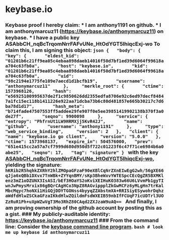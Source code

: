 # keybase.io
### Keybase proof  I hereby claim:    * I am anthony1191 on github.   * I am anthonymarcuz11 (https://keybase.io/anthonymarcuz11) on keybase.   * I have a public key ASAbbCH_nqBcTrqomNrrFAFvUNe_HtOdYGT5lhiqcExj-wo  To claim this, I am signing this object:  ```json {   "body": {     "key": {       "eldest_kid": "01201b6c21ff9ea05c4ebaa898daeb14016f50d7bf1ed39d6064f99618aa704c63fb0a",       "host": "keybase.io",       "kid": "01201b6c21ff9ea05c4ebaa898daeb14016f50d7bf1ed39d6064f99618aa704c63fb0a",       "uid": "98c2194e1775fe109e7aecd1d1bcfb19",       "username": "anthonymarcuz11"     },     "merkle_root": {       "ctime": 1573968126,       "hash": "e56925100995637de2f1c9850626dd2355edfa8706e92c6ed97decf84847a1fc15ec118b1411226e922aa71dcba73b6c80d481857e665b30217c7d6ba78d1d17",       "hash_meta": "b714fade47507553ff5addee29fe907f0e5ee39851419902138b370f3a0de27f",       "seqno": 9900098     },     "service": {       "entropy": "PhfrnUt1LW9HRMXjj5KvR42J",       "name": "github",       "username": "anthony1191"     },     "type": "web_service_binding",     "version": 2   },   "client": {     "name": "keybase.io go client",     "version": "5.0.0"   },   "ctime": 1573968137,   "expire_in": 504576000,   "prev": "651e415cc2a57a7cf7999d680d950d5f722c01223f6c47f71ce6984b6a0abe25",   "seqno": 17,   "tag": "signature" } ```  with the key [ASAbbCH_nqBcTrqomNrrFAFvUNe_HtOdYGT5lhiqcExj-wo](https://keybase.io/anthonymarcuz11), yielding the signature:  ``` hKRib2R5hqhkZXRhY2hlZMOpaGFzaF90eXBlCqNrZXnEIwEgG2wh/56gXE66qJja6xQBb1DXvx7TnWBk+ZYYqnBMY/sKp3BheWxvYWTESpcCEcQgZR5BXMKlenz3mZ1oDZUNX3IsASI/bEf3HOaYS2oKviXEIHuKO383w66U6LVvmPb1gyTIwnJwPmysMrxix86gBQrCAgHCo3NpZ8RAGvippplZkGwMCFz6yMLgHn7trKalMbcMqyc7hoNXi1HiGQjDDYTGONss4byyqZZAbstmXA+RRISiyESywohrDqhzaWdfdHlwZSCkaGFzaIKkdHlwZQildmFsdWXEIB59nbIfFCUqF7icUDTrl3UOZzRuR1Ph+uXpWZwVgT3Mo3RhZ80CAqd2ZXJzaW9uAQ==  ```  And finally, I am proving ownership of the github account by posting this as a gist.  ### My publicly-auditable identity:  https://keybase.io/anthonymarcuz11  ### From the command line:  Consider the [keybase command line program](https://keybase.io/download).  ```bash # look me up keybase id anthonymarcuz11 ```
